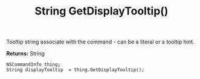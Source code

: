﻿---
uid: crmscript_ref_NSCommandInfo_GetDisplayTooltip
title: String GetDisplayTooltip()
intellisense: NSCommandInfo.GetDisplayTooltip
keywords: NSCommandInfo, GetDisplayTooltip
so.topic: reference
---

Tooltip string associate with the command - can be a literal or a tooltip hint.

**Returns:** String


```crmscript
NSCommandInfo thing;
String displayTooltip  = thing.GetDisplayTooltip();
```


